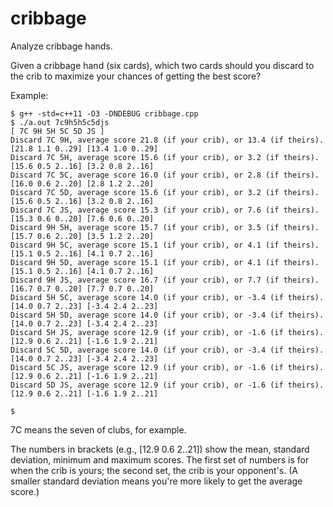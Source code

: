 # cribbage
Analyze cribbage hands.

Given a cribbage hand (six cards), which two cards should you discard to the
crib to maximize your chances of getting the best score?

Example:

```
$ g++ -std=c++11 -O3 -DNDEBUG cribbage.cpp
$ ./a.out 7c9h5h5c5djs
[ 7C 9H 5H 5C 5D JS ]
Discard 7C 9H, average score 21.8 (if your crib), or 13.4 (if theirs). [21.8 1.1 0..29] [13.4 1.0 0..29]
Discard 7C 5H, average score 15.6 (if your crib), or 3.2 (if theirs). [15.6 0.5 2..16] [3.2 0.8 2..16]
Discard 7C 5C, average score 16.0 (if your crib), or 2.8 (if theirs). [16.0 0.6 2..20] [2.8 1.2 2..20]
Discard 7C 5D, average score 15.6 (if your crib), or 3.2 (if theirs). [15.6 0.5 2..16] [3.2 0.8 2..16]
Discard 7C JS, average score 15.3 (if your crib), or 7.6 (if theirs). [15.3 0.6 0..20] [7.6 0.6 0..20]
Discard 9H 5H, average score 15.7 (if your crib), or 3.5 (if theirs). [15.7 0.6 2..20] [3.5 1.2 2..20]
Discard 9H 5C, average score 15.1 (if your crib), or 4.1 (if theirs). [15.1 0.5 2..16] [4.1 0.7 2..16]
Discard 9H 5D, average score 15.1 (if your crib), or 4.1 (if theirs). [15.1 0.5 2..16] [4.1 0.7 2..16]
Discard 9H JS, average score 16.7 (if your crib), or 7.7 (if theirs). [16.7 0.7 0..20] [7.7 0.7 0..20]
Discard 5H 5C, average score 14.0 (if your crib), or -3.4 (if theirs). [14.0 0.7 2..23] [-3.4 2.4 2..23]
Discard 5H 5D, average score 14.0 (if your crib), or -3.4 (if theirs). [14.0 0.7 2..23] [-3.4 2.4 2..23]
Discard 5H JS, average score 12.9 (if your crib), or -1.6 (if theirs). [12.9 0.6 2..21] [-1.6 1.9 2..21]
Discard 5C 5D, average score 14.0 (if your crib), or -3.4 (if theirs). [14.0 0.7 2..23] [-3.4 2.4 2..23]
Discard 5C JS, average score 12.9 (if your crib), or -1.6 (if theirs). [12.9 0.6 2..21] [-1.6 1.9 2..21]
Discard 5D JS, average score 12.9 (if your crib), or -1.6 (if theirs). [12.9 0.6 2..21] [-1.6 1.9 2..21]

$
```

7C means the seven of clubs, for example.

The numbers in brackets (e.g., [12.9 0.6 2..21]) show the mean, standard
deviation, minimum and maximum scores.  The first set of numbers is for when
the crib is yours; the second set, the crib is your opponent's.  (A smaller
standard deviation means you're more likely to get the average score.)
